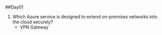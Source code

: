 ##Day01

01. Which Azure service is designed to extend on-premises networks into the cloud securely?
      - VPN Gateway


